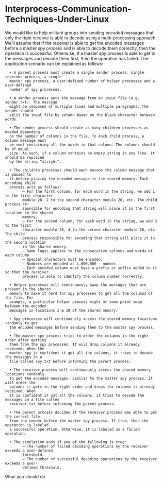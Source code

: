 # Interprocess-Communication-Techniques-Under-Linux
We would like to help militant groups into sending encoded messages that only the right
receiver is able to decode using a multi-processing approach. We’ll assume that if the
receiver is able to get the encoded messages before a master spy process and is able to
decode them correctly, then the operation is successful. Otherwise, if a master spy process
is able to get to the messages and decode them first, then the operation has failed.
The application scenario can be explained as follows:

      • A parent process must create a single sender process, single receiver process, a single
      master spy process, a user-defined number of helper processes and a user-defined
      number of spy processes.
      
      • A sender process gets the message from an input file (e.g. sender.txt). The message
      might be composed of multiple lines and multiple paragraphs. The sender should
      split the input file by column based on the blank character between words.

      • The sender process should create as many children processes as needed depending
      on the number of columns in the file. To each child process, a column message must
      be sent containing all the words in that column. The columns should be of equal
      size. As such, if a column contains an empty string in any line, it should be replaced
      by the string “alright”.

      • The children processes should each encode the column message that is passed to
      it before placing the encoded message in the shared memory. Each encoding child
      process acts as follows:
            – For the first column, for each word in the string, we add 1 to the first character
            modulo 26, 2 to the second character modulo 26, etc. The child process re-
            sponsible for encoding that string will place it in the first location in the shared
            memory.
            – For the second column, for each word in the string, we add 2 to the first
            character modulo 26, 4 to the second character modulo 26, etc. The child
            process responsible for encoding that string will place it in the second location
            in the shared memory.
            – Same logic applies to the consecutive columns and words of each column.
            – Special characters must be encoded.
            – Numbers are encoded as 1,000,000 - number.
            – Each encoded column must have a prefix or suffix added to it so that the receiver
            process is able to identify the column number correctly.
        
      • Helper processes will continuously swap the messages that are present in the shared
      memory to make it hard for spy processes to get all the columns of the file. For
      example, a particular helper process might at some point swap between the encoded
      messages in locations 3 & 10 of the shared memory.

      • Spy processes will continuously access the shared memory locations randomly to get
      the encoded messages before sending them to the master spy process.

      • The master spy process tries to order the columns in the right order after getting
      them from the spy processes. It will drop columns it already received. When the
      master spy is confident it got all the columns, it tries to decode the messages in a
      file called spy.txt before informing the parent process.

      • The receiver process will continuously access the shared memory locations randomly
      to get the encoded messages. Similar to the master spy process, it will order the
      columns it gets in the right order and drops the columns it already received. When
      it is confident it got all the columns, it tries to decode the messages in a file called
      receiver.txt before informing the parent process.

      • The parent process decides if the receiver process was able to get the correct file
      from the sender before the master spy process. If true, then the operation is labeled
      a successful operation. Otherwise, it is labeled as a failed operation.

      • The simulation ends if any of the following is true:
            – The number of failed decoding operations by the receiver exceeds a user-defined
            threshold.
            – The number of successful decoding operations by the receiver exceeds a user-
            defined threshold.

What you should do
